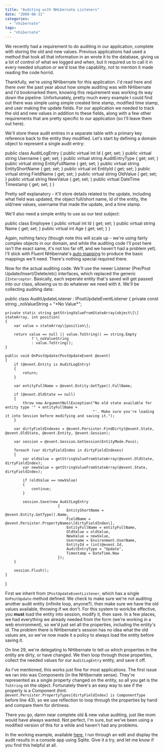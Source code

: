```yaml
---
title: "Auditing with NHibernate Listeners"
date: "2009-08-31"
categories: 
  - "nhibernate"
tags: 
  - "nhibernate"
---
```


We recently had a requirement to do auditing in our application, complete with storing the old and new values. Previous applications had used a method that took all that information in an wrote it to the database, giving us a lot of control of what we logged and when, but it required us to call it in every needed situation or we'd lose the capability, not to mention it made reading the code horrid.

Thankfully, we're using NHibernate for this application. I'd read here and there over the past year about how simple auditing was with NHibernate and I'd bookmarked them, knowing this requirement was working its way down the pipeline. Unfortunately, pretty much every example I could find out there was simple using simple created time stamp, modified time stamp, and user making the update fields. For our application we needed to track the old and new values in addition to these fields, along with a few other requirements that are pretty specific to our application (so I'll leave them out here).

We'll store these audit entries in a separate table with a primary key reference back to the entity they modified. Let's start by defining a domain object to represent a single audit entry:

public class AuditLogEntry
{
	public virtual int Id { get; set; }
	public virtual string Username { get; set; }
	public virtual string AuditEntryType { get; set; }
	public virtual string EntityFullName { get; set; }
	public virtual string EntityShortName { get; set; }
	public virtual int EntityId { get; set; }
	public virtual string FieldName { get; set; }
	public virtual string OldValue { get; set; }
	public virtual string NewValue { get; set; }
	public virtual DateTime Timestamp { get; set; }
}

Pretty self explanatory - it'll store details related to the update, including what field was updated, the object full/short name, id of the entity, the old/new values, username that made the update, and a time stamp.

We'll also need a simple entity to use as our test subject:

public class Employee
{
	public virtual int Id { get; set; }
	public virtual string Name { get; set; }
	public virtual int Age { get; set; }
}

Again, nothing fancy (though note this will scale up - we're using fairly complex objects in our domain, and while the auditing code I'll post here isn't the exact same, it's not too far off, and we haven't had a problem yet). I'll stick with Fluent NHibernate's [auto mapping](http://wiki.fluentnhibernate.org/Auto_mapping) to produce the basic mappings we'll need. There's nothing special required there.

Now for the actual auditing code. We'll use the newer Listener (Pre/Post Update/Insert/Delete/etc) interfaces, which replaced the generic `IInterceptor`. Basically, each seperate entity that's saved will get passed into our class, allowing us to do whatever we need with it. We'll be collecting auditing data:

public class AuditUpdateListener : IPostUpdateEventListener
{
	private const string \_noValueString = "\*No Value\*";

	private static string getStringValueFromStateArray(object\[\] stateArray, int position)
	{
		var value = stateArray\[position\];

		return value == null || value.ToString() == string.Empty
		       	? \_noValueString
		       	: value.ToString();
	}

	public void OnPostUpdate(PostUpdateEvent @event)
	{
		if (@event.Entity is AuditLogEntry)
		{
			return;
		}

		var entityFullName = @event.Entity.GetType().FullName;

		if (@event.OldState == null)
		{
			throw new ArgumentNullException("No old state available for entity type '" + entityFullName +
			                                "'. Make sure you're loading it into Session before modifying and saving it.");
		}

		var dirtyFieldIndexes = @event.Persister.FindDirty(@event.State, @event.OldState, @event.Entity, @event.Session);

		var session = @event.Session.GetSession(EntityMode.Poco);

		foreach (var dirtyFieldIndex in dirtyFieldIndexes)
		{
			var oldValue = getStringValueFromStateArray(@event.OldState, dirtyFieldIndex);
			var newValue = getStringValueFromStateArray(@event.State, dirtyFieldIndex);

			if (oldValue == newValue)
			{
				continue;
			}

			session.Save(new AuditLogEntry
			             	{
			             		EntityShortName = @event.Entity.GetType().Name,
			             		FieldName = @event.Persister.PropertyNames\[dirtyFieldIndex\],
			             		EntityFullName = entityFullName,
			             		OldValue = oldValue,
			             		NewValue = newValue,
			             		Username = Environment.UserName,
			             		EntityId = (int)@event.Id,
			             		AuditEntryType = "Update",
			             		Timestamp = DateTime.Now
			             	});
		}

		session.Flush();
	}
}

First we inherit from `IPostUpdateEventListener`, which has a single `OnPostUpdate` method defined. We check to make sure we're not auditing another audit entity (infinite loop, anyone?), then make sure we have the old values available, throwing if we don't. For this system to work/be effective, you **must** load the entity into session, modify it, then save. In a few places, we had everything we already needed from the form (we're working in a web environment), so we'd just set all the properties, including the entity's id. The problem there is NHibernate's session has no idea what the old values are, so we've now made it a policy to always load the entity before saving it.

On line 29, we're delegating to NHibernate to tell us which properties in the entity are dirty, or have changed. We then loop through those properties, collect the needed values for our `AuditLogEntry` entity, and save it off.

As I've mentioned, this works just fine for most applications. The first issue we ran into was Components (in the NHibernate sense). They're represented as a single property changed on the entity, so all you get is the `ToString` on the object. Fortunately there's an easy way to see if the property is a Component (hint: `@event.Persister.PropertyTypes[dirtyFieldIndex] is ComponentType` before line 43), so we use reflection to loop through the properties by hand and compare them for dirtiness.

There you go, damn near complete old & new value auditing, just like mom would have always wanted. Not perfect, I'm sure, but we've been using a modified version of this for a while and haven't had any problems.

In the working example, available [here](/wp-content/uploads/2009/08/NHibernateAuditing.zip), I run through an edit and display the audit results in a console app using Sqlite. Give it a try, and let me know if you find this helpful at all.

